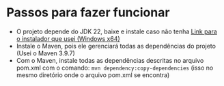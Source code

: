 # Passos para fazer funcionar
- O projeto depende do JDK 22, baixe e instale caso não tenha [Link para o instalador que usei (Windows x64)](https://download.oracle.com/java/22/latest/jdk-22_windows-x64_bin.exe)
- Instale o Maven, pois ele gerenciará todas as dependências do projeto (Usei o Maven 3.9.7)
- Com o Maven, instale todas as dependências descritas no arquivo pom.xml com o comando: `mvn dependency:copy-dependencies` (isso no mesmo diretório onde o arquivo pom.xml se encontra)